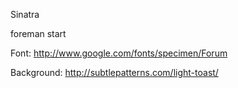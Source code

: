 Sinatra

foreman start

Font: http://www.google.com/fonts/specimen/Forum

Background: http://subtlepatterns.com/light-toast/